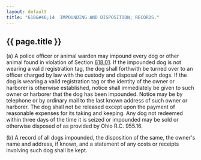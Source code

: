 ```yaml
---
layout: default
title: "618&#46;14  IMPOUNDING AND DISPOSITION; RECORDS."
---
```


{{ page.title }}
----------------

(a) A police officer or animal warden may impound every dog or other animal found in violation of Section [618.01](2be0ed48.html). If the impounded dog is not wearing a valid registration tag, the dog shall forthwith be turned over to an officer charged by law with the custody and disposal of such dogs. If the dog is wearing a valid registration tag or the identity of the owner or harborer is otherwise established, notice shall immediately be given to such owner or harborer that the dog has been impounded. Notice may be by telephone or by ordinary mail to the last known address of such owner or harborer. The dog shall not be released except upon the payment of reasonable expenses for its taking and keeping. Any dog not redeemed within three days of the time it is seized or impounded may be sold or otherwise disposed of as provided by Ohio R.C. 955.16.

(b) A record of all dogs impounded, the disposition of the same, the owner's name and address, if known, and a statement of any costs or receipts involving such dog shall be kept. 